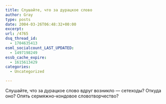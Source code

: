 ```yaml
---
title: Слушайте, что за дурацкое слово
author: Gray
type: posts
date: 2004-03-26T06:48:32+00:00
excerpt:
url: /4765
dsq_thread_id:
  - 1704635413
esml_socialcount_LAST_UPDATED:
  - 1497198249
essb_cache_expire:
  - 1615613429
categories:
  - Uncategorized

---
```








Слушайте, что за дурацкое слово вдруг возникло &#8212; сетеходы? Откуда оно? Опять сермяжно-кондовое словотворчество?